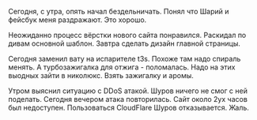 Сегодня, с утра, опять начал бездельничать.
Понял что Шарий и фейсбук меня раздражают. Это хорошо.

Неожиданно процесс вёрстки нового сайта понравился.
Раскидал по дивам основной шаблон.
Завтра сделать дизайн главной страницы.

Сегодня заменил вату на испарителе t3s. Похоже там надо спираль менять. А турбозажигалка для отжига - поломалась. Надо на этих выодных зайти в николюкс. Взять зажигалку и аромы.

Утром выяснил ситуацию с DDoS атакой. Шуров ничего не смог с ней поделать. Сегодня вечером атака повторилась. Сайт около 2ух часов был недоступен. Пользоваться CloudFlare Шуров отказывается. Жаль.